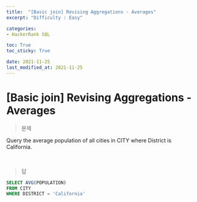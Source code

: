 ```yaml
---
title:  "[Basic join] Revising Aggregations - Averages"
excerpt: "Difficulty : Easy"

categories:
- HackerRank SQL

toc: True
toc_sticky: True

date: 2021-11-25
last_modified_at: 2021-11-25
---
```


# [Basic join] Revising Aggregations - Averages

> 문제

Query the average population of all cities in CITY where District is California.

<br>

> 답

```sql
SELECT AVG(POPULATION)
FROM CITY
WHERE DISTRICT = 'California'
```

